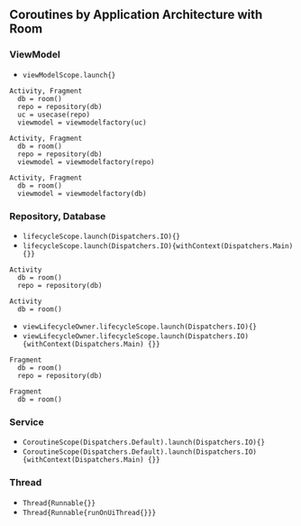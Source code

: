 ## Coroutines by Application Architecture with Room

### ViewModel
- `viewModelScope.launch{}`
```
Activity, Fragment
  db = room()
  repo = repository(db)
  uc = usecase(repo)
  viewmodel = viewmodelfactory(uc)
```

```
Activity, Fragment
  db = room()
  repo = repository(db)
  viewmodel = viewmodelfactory(repo)
```

```
Activity, Fragment
  db = room()
  viewmodel = viewmodelfactory(db)
```
  
### Repository, Database
- `lifecycleScope.launch(Dispatchers.IO){}`
- `lifecycleScope.launch(Dispatchers.IO){withContext(Dispatchers.Main) {}}`
```
Activity
  db = room()
  repo = repository(db)
```
```
Activity
  db = room()
```
  
- `viewLifecycleOwner.lifecycleScope.launch(Dispatchers.IO){}`
- `viewLifecycleOwner.lifecycleScope.launch(Dispatchers.IO){withContext(Dispatchers.Main) {}}`
```
Fragment
  db = room()
  repo = repository(db)
```
```
Fragment
  db = room()
```

### Service
- `CoroutineScope(Dispatchers.Default).launch(Dispatchers.IO){}`
- `CoroutineScope(Dispatchers.Default).launch(Dispatchers.IO){withContext(Dispatchers.Main) {}}`


### Thread
- `Thread{Runnable{}}`
- `Thread{Runnable{runOnUiThread{}}}`




